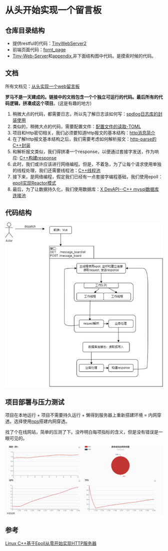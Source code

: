 # 从头开始实现一个留言板

## 仓库目录结构
* 提供restful的代码：[TinyWebServer2](./TinyWebServer2)
* 前端页面代码：[fornt_page](./fornt_page)
* [Tiny-Web-Server](./Tiny-Web-Server)和[appendix](./appendix),非下面结构图中代码。是摸索时候的代码。

## 文档

所有文档见：[从头实现一个web留言板](https://blog.csdn.net/sinat_38816924/category_12104405.html)

**罗马不是一天建成的。链接中的文档包含一个个独立可运行的代码。最后所有的代码逻辑，拼凑成这个项目**。(这是有趣的地方)

1. 稍微大点的代码，都需要日志，所以先了解日志该如何写：[spdlog日志库的封装使用](https://da1234cao.blog.csdn.net/article/details/126192561)
2. 类似的，稍微大点的代码，需要配置文件：[配置文件的读取-TOML](https://da1234cao.blog.csdn.net/article/details/126191313)
3. 项目和http密切相关，我们必须要知道http报文的基本结构：[http消息简介](https://da1234cao.blog.csdn.net/article/details/125275757)
4. 在了解http报文基本结构之后，我们需要考虑如何解析报文：[http-parse的C++封装](https://da1234cao.blog.csdn.net/article/details/127630903)
5. 和解析报文类似，我们得拼凑一个response，以便通过套接字发送，作为响应: [C++构建response](https://blog.csdn.net/sinat_38816924/article/details/127798345)
6. 此时，我们或许应该进行网络编程。但是，不着急，为了让每个请求使用单独的线程处理，我们还需要线程池：[C++线程池](https://da1234cao.blog.csdn.net/article/details/127666456)
7. 接下来，是网络编程，假定我们已经有一点套接字编程基础，我们使用epoll：[epoll实现Reactor模式](https://da1234cao.blog.csdn.net/article/details/127706646)
8. 最后，为了让数据持久化，我们使用数据库：[X DevAPI--C++ mysql数据库连接池](https://da1234cao.blog.csdn.net/article/details/127718756)

## 代码结构

![structure](./message_board_structure.png)

## 项目部署与压力测试

项目在本地运行 + 项目不需要持久运行 + 懒得到服务器上重新搭建环境 = 内网穿透。选择使用[nps](https://github.com/ehang-io/nps/blob/master/README_zh.md)搭建内网穿透。

找了个在线网站，简单的压测了下。没咋明白每项指标的含义，但是没有错误是一眼可见的。

![压力测试](./pressure_test.png)

## 参考

[Linux C++基于Epoll从零开始实现HTTP服务器](https://github.com/Jsiyong/candy)